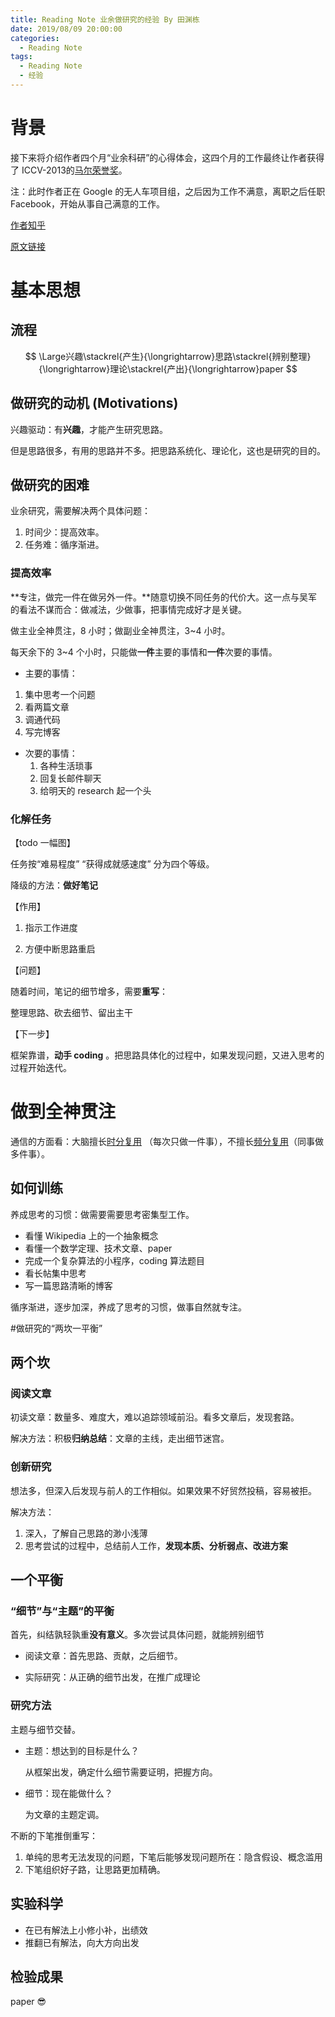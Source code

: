 ```yaml
---
title: Reading Note 业余做研究的经验 By 田渊栋
date: 2019/08/09 20:00:00
categories:
  - Reading Note
tags:
  - Reading Note
  - 经验
---
```


# 背景

接下来将介绍作者四个月“业余科研”的心得体会，这四个月的工作最终让作者获得了 ICCV-2013的[马尔荣誉奖](http://en.wikipedia.org/wiki/Marr_Prize)。

注：此时作者正在 Google 的无人车项目组，之后因为工作不满意，离职之后任职 Facebook，开始从事自己满意的工作。

[作者知乎](https://www.zhihu.com/people/tian-yuan-dong/activities)

[原文链接](https://yuandong-tian.com/research_in_spare_time.pdf)

# 基本思想

## 流程

$$
\Large兴趣\stackrel{产生}{\longrightarrow}思路\stackrel{辨别整理}{\longrightarrow}理论\stackrel{产出}{\longrightarrow}paper
$$



## 做研究的动机 (Motivations)

兴趣驱动：有**兴趣**，才能产生研究思路。

但是思路很多，有用的思路并不多。把思路系统化、理论化，这也是研究的目的。

## 做研究的困难

业余研究，需要解决两个具体问题：

1. 时间少：提高效率。
2. 任务难：循序渐进。

### 提高效率

**专注，做完一件在做另外一件。**随意切换不同任务的代价大。这一点与吴军的看法不谋而合：做减法，少做事，把事情完成好才是关键。

做主业全神贯注，8 小时；做副业全神贯注，3~4 小时。

每天余下的 3~4 个小时，只能做**一件**主要的事情和**一件**次要的事情。

-  主要的事情：
  1. 集中思考一个问题
  2. 看两篇文章
  3. 调通代码
  4. 写完博客

- 次要的事情：
  1. 各种生活琐事
  2. 回复长邮件聊天
  3. 给明天的 research 起一个头

### 化解任务

【todo 一幅图】

任务按“难易程度” “获得成就感速度” 分为四个等级。

降级的方法：**做好笔记**

【作用】

1. 指示工作进度 

2. 方便中断思路重启

【问题】

随着时间，笔记的细节增多，需要**重写**：
	
整理思路、砍去细节、留出主干

【下一步】

框架靠谱，**动手 coding** 。把思路具体化的过程中，如果发现问题，又进入思考的过程开始迭代。

# 做到全神贯注

通信的方面看：大脑擅长[时分复用]() （每次只做一件事），不擅长[频分复用]()（同事做多件事）。

## 如何训练

养成思考的习惯：做需要需要思考密集型工作。

- 看懂 Wikipedia 上的一个抽象概念
- 看懂一个数学定理、技术文章、paper
- 完成一个复杂算法的小程序，coding 算法题目
- 看长帖集中思考
- 写一篇思路清晰的博客

循序渐进，逐步加深，养成了思考的习惯，做事自然就专注。

#做研究的“两坎一平衡”

## 两个坎

### 阅读文章

初读文章：数量多、难度大，难以追踪领域前沿。看多文章后，发现套路。

解决方法：积极**归纳总结**：文章的主线，走出细节迷宫。

### 创新研究

想法多，但深入后发现与前人的工作相似。如果效果不好贸然投稿，容易被拒。

解决方法：

1. 深入，了解自己思路的渺小浅薄
2. 思考尝试的过程中，总结前人工作，**发现本质、分析弱点、改进方案**

## 一个平衡

### “细节”与“主题”的平衡

首先，纠结孰轻孰重**没有意义**。多次尝试具体问题，就能辨别细节

- 阅读文章：首先思路、贡献，之后细节。

- 实际研究：从正确的细节出发，在推广成理论

### 研究方法

主题与细节交替。

- 主题：想达到的目标是什么？

  从框架出发，确定什么细节需要证明，把握方向。

- 细节：现在能做什么？

  为文章的主题定调。

不断的下笔推倒重写：

1. 单纯的思考无法发现的问题，下笔后能够发现问题所在：隐含假设、概念滥用
2. 下笔组织好子路，让思路更加精确。

## 实验科学

- 在已有解法上小修小补，出绩效
- 推翻已有解法，向大方向出发

## 检验成果

paper :sunglasses: